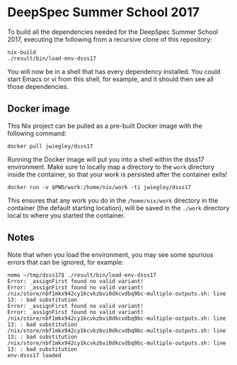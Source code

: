 # DeepSpec Summer School 2017

To build all the dependencies needed for the DeepSpec Summer School 2017,
executing the following from a recursive clone of this repository:

    nix-build
    ./result/bin/load-env-dsss17

You will now be in a shell that has every dependency installed. You could start
Emacs or vi from this shell, for example, and it should then see all those
dependencies.

## Docker image

This Nix project can be pulled as a pre-built Docker image with the following
command:

    docker pull jwiegley/dsss17
    
Running the Docker image will put you into a shell within the dsss17
environment. Make sure to locally map a directory to the `work` directory
inside the container, so that your work is persisted after the container
exits!

    docker run -v $PWD/work:/home/nix/work -ti jwiegley/dsss17
    
This ensures that any work you do in the `/home/nix/work` directory in the
container (the default starting location), will be saved in the `./work`
directory local to where you started the container.

## Notes

Note that when you load the environment, you may see some spurious errors that
can be ignored, for example:

```
nemo ~/tmp/dsss17$ ./result/bin/load-env-dsss17
Error: _assignFirst found no valid variant!
Error: _assignFirst found no valid variant!
/nix/store/nbf1mkx942cy1kcvkzbvi0dkcvdbq9bc-multiple-outputs.sh: line 13: : bad substitution
Error: _assignFirst found no valid variant!
Error: _assignFirst found no valid variant!
/nix/store/nbf1mkx942cy1kcvkzbvi0dkcvdbq9bc-multiple-outputs.sh: line 13: : bad substitution
/nix/store/nbf1mkx942cy1kcvkzbvi0dkcvdbq9bc-multiple-outputs.sh: line 13: : bad substitution
/nix/store/nbf1mkx942cy1kcvkzbvi0dkcvdbq9bc-multiple-outputs.sh: line 13: : bad substitution
env-dsss17 loaded
```

